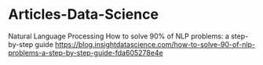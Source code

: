 # Articles-Data-Science

Natural Language Processing
    How to solve 90% of NLP problems: a step-by-step guide
    https://blog.insightdatascience.com/how-to-solve-90-of-nlp-problems-a-step-by-step-guide-fda605278e4e
